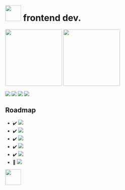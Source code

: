 # <img src="https://i.ibb.co/ZWt8y9b/fomlahault.png" style="width: 50px"> frontend dev.
<div style="">
<img src="https://github-readme-stats.vercel.app/api?username=floyare&theme=midnight-purple&show_icons=true&hide_border=true&count_private=true" style="height: 180px;">
<img src="https://github-readme-stats.vercel.app/api/top-langs/?username=floyare&theme=midnight-purple&show_icons=true&hide_border=true&layout=compact" style="height: 180px;">
</div>

<a href="https://discord.com/"><img src="https://img.shields.io/badge/-floyare-000000?style=flat-square&logo=discord&logoColor=7F3ACE"></a>
<a href="https://steamcommunity.com/id/floyarestyles/"><img src="https://img.shields.io/badge/-funnע-000000?style=flat-square&logo=steam&logoColor=7F3ACE"></a>
<a href="https://www.youtube.com/channel/UCdRj56rXHKHF40T0Of36s3A"><img src="https://img.shields.io/badge/-floyare-000000?style=flat-square&logo=youtube&logoColor=7F3ACE"></a>
<img src="https://visitor-badge.laobi.icu/badge?page_id=floyare.floyare&left_color=black&right_color=%237F3ACE">

## Roadmap
- :heavy_check_mark: <img src="https://img.shields.io/badge/-HTML-000000?style=flat-square&logo=html5&logoColor=7F3ACE">
- :heavy_check_mark: <img src="https://img.shields.io/badge/-CSS-000000?style=flat-square&logo=css3&logoColor=7F3ACE">
- :heavy_check_mark: <img src="https://img.shields.io/badge/-Javascript-000000?style=flat-square&logo=javascript&logoColor=7F3ACE">
- :heavy_check_mark: <img src="https://img.shields.io/badge/-React-000000?style=flat-square&logo=react&logoColor=7F3ACE">
- :heavy_check_mark: <img src="https://img.shields.io/badge/-Next.js-000000?style=flat-square&logo=nextdotjs&logoColor=7F3ACE">
- :large_orange_diamond: <img src="https://img.shields.io/badge/-Astro-000000?style=flat-square&logo=astro&logoColor=7F3ACE">
<!-- - :x: <img src="https://img.shields.io/badge/-Nuxt.js-000000?style=flat-square&logo=nuxtdotjs&logoColor=7F3ACE"> -->

<div style="display: inline-block;">
<img src="https://i.ibb.co/wwq451W/JUSTSTYLES-LOGO-NEW-500.png" style="height: 50px;">
</div>
